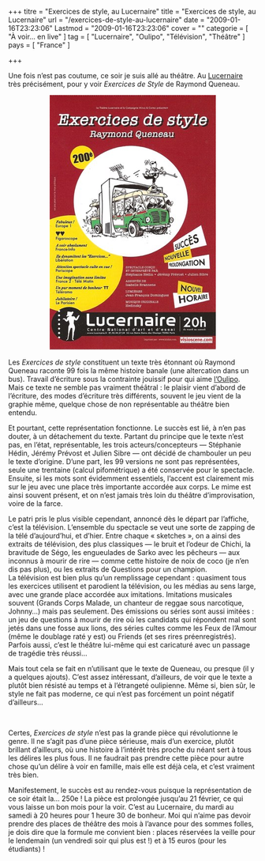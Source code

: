+++
titre = "Exercices de style, au Lucernaire"
title = "Exercices de style, au Lucernaire"
url = "/exercices-de-style-au-lucernaire"
date = "2009-01-16T23:23:06"
Lastmod = "2009-01-16T23:23:06"
cover = ""
categorie = [ "À voir… en live" ]
tag = [ "Lucernaire", "Oulipo", "Télévision", "Théâtre" ]
pays = [ "France" ]

+++

<p>Une fois n&rsquo;est pas coutume, ce soir je suis allé au théâtre. Au <a href="http://www.lucernaire.fr/beta1/index.php">Lucernaire</a> très précisément, pour y voir <em>Exercices de Style</em> de Raymond Queneau. </p>
<p style="text-align: center;"><img class="alignnone size-full wp-image-1111" title="lucernaire" src="lucernaire.jpg" alt="lucernaire" width="337" height="515" /></p>
<p>Les <em>Exercices de style</em> constituent un texte très étonnant où Raymond Queneau raconte 99 fois la même histoire banale (une altercation dans un bus). Travail d&rsquo;écriture sous la contrainte jouissif pour qui aime <a href="http://www.oulipo.net/">l&rsquo;Oulipo</a>. Mais ce texte ne semble pas vraiment théâtral : le plaisir vient d&rsquo;abord de l&rsquo;écriture, des modes d&rsquo;écriture très différents, souvent le jeu vient de la graphie même, quelque chose de non représentable au théâtre bien entendu.</p>
<p>Et pourtant, cette représentation fonctionne. Le succès est lié, à n&rsquo;en pas douter, à un détachement du texte. Partant du principe que le texte n&rsquo;est pas, en l&rsquo;état, représentable, les trois acteurs/concepteurs — Stéphanie Hédin, Jérémy Prévost et Julien Sibre — ont décidé de chambouler un peu le texte d&rsquo;origine. D&rsquo;une part, les 99 versions ne sont pas représentées, seule une trentaine (calcul pifométrique) a été conservée pour le spectacle. Ensuite, si les mots sont évidemment essentiels, l&rsquo;accent est clairement mis sur le jeu avec une place très importante accordée aux corps. Le mime est ainsi souvent présent, et on n&rsquo;est jamais très loin du théâtre d&rsquo;improvisation, voire de la farce.</p>
<p>Le patri pris le plus visible cependant, annoncé dès le départ par l&rsquo;affiche, c&rsquo;est la télévision. L&rsquo;ensemble du spectacle se veut une sorte de zapping de la télé d&rsquo;aujourd&rsquo;hui, et d&rsquo;hier. Entre chaque &laquo;&nbsp;sketches&nbsp;&raquo;, on a ainsi des extraits de télévision, des plus classiques — le bruit et l&rsquo;odeur de Chichi, la bravitude de Ségo, les engueulades de Sarko avec les pêcheurs — aux inconnus à mourir de rire — comme cette histoire de noix de coco (je n&rsquo;en dis pas plus), ou les extraits de Questions pour un champion. La télévision est bien plus qu&rsquo;un remplissage cependant : quasiment tous les exercices utilisent et parodient la télévision, ou les médias au sens large, avec une grande place accordée aux imitations. Imitations musicales souvent (Grands Corps Malade, un chanteur de reggae sous narcotique, Johnny&#8230;) mais pas seulement. Des émissions ou séries sont aussi imitées : un jeu de questions à mourir de rire où les candidats qui répondent mal sont jetés dans une fosse aux lions, des séries cultes comme les Feux de l&rsquo;Amour (même le doublage raté y est) ou Friends (et ses rires préenregistrés). Parfois aussi, c&rsquo;est le théâtre lui-même qui est caricaturé avec un passage de tragédie très réussi&#8230;</p>
<p>Mais tout cela se fait en n&rsquo;utilisant que le texte de Queneau, ou presque (il y a quelques ajouts). C&rsquo;est assez intéressant, d&rsquo;ailleurs, de voir que le texte a plutôt bien résisté au temps et à l&rsquo;étrangeté oulipienne. Même si, bien sûr, le style ne fait pas moderne, ce qui n&rsquo;est pas forcément un point négatif d&rsquo;ailleurs&#8230;</p>
<p> </p>
<p>Certes, <em>Exercices de style</em> n&rsquo;est pas la grande pièce qui révolutionne le genre. Il ne s&rsquo;agit pas d&rsquo;une pièce sérieuse, mais d&rsquo;un exercice, plutôt brillant d&rsquo;ailleurs, où une histoire à l&rsquo;intérêt très proche du néant sert à tous les délires les plus fous. Il ne faudrait pas prendre cette pièce pour autre chose qu&rsquo;un délire à voir en famille, mais elle est déjà cela, et c&rsquo;est vraiment très bien.</p>
<p>Manifestement, le succès est au rendez-vous puisque la représentation de ce soir était la&#8230; 250e ! La pièce est prolongée jusqu&rsquo;au 21 février, ce qui vous laisse un bon mois pour la voir. C&rsquo;est au Lucernaire, du mardi au samedi à 20 heures pour 1 heure 30 de bonheur. Moi qui n&rsquo;aime pas devoir prendre des places de théâtre des mois à l&rsquo;avance pour des sommes folles, je dois dire que la formule me convient bien : places réservées la veille pour le lendemain (un vendredi soir qui plus est !) et à 15 euros (pour les étudiants) !</p>

